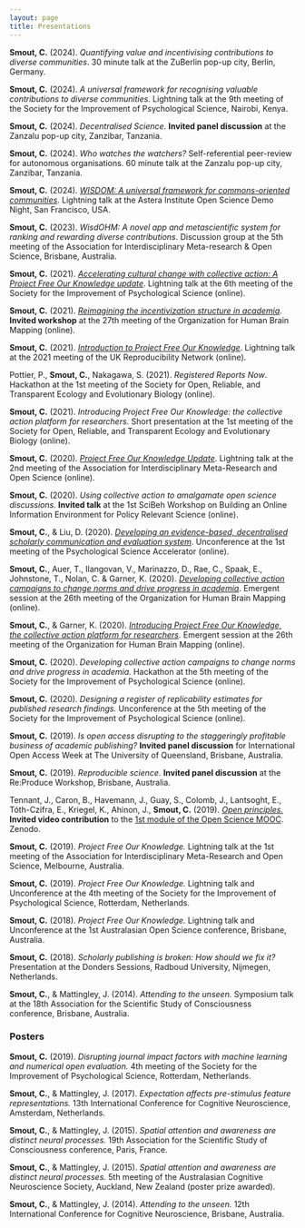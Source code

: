 ```yaml
---
layout: page
title: Presentations
---
```


**Smout, C.** (2024). _Quantifying value and incentivising contributions to diverse communities_. 30 minute talk at the ZuBerlin pop-up city, Berlin, Germany.

**Smout, C.** (2024). _A universal framework for recognising valuable contributions to diverse communities_. Lightning talk at the 9th meeting of the Society for the Improvement of Psychological Science, Nairobi, Kenya.

**Smout, C.** (2024). _Decentralised Science_. **Invited panel discussion** at the Zanzalu pop-up city, Zanzibar, Tanzania.

**Smout, C.** (2024). _Who watches the watchers?_ Self-referential peer-review for autonomous organisations. 60 minute talk at the Zanzalu pop-up city, Zanzibar, Tanzania.

**Smout, C.** (2024). [_WISDOM: A universal framework for commons-oriented communities_](https://youtu.be/yUmmEZqdGRw?si=mnFnqvaufWGREPeE). Lightning talk at the Astera Institute Open Science Demo Night, San Francisco, USA.

**Smout, C.** (2023). _WisdOHM: A novel app and metascientific system for ranking and rewarding diverse contributions_. Discussion group at the 5th meeting of the Association for Interdisciplinary Meta-research & Open Science, Brisbane, Australia.

**Smout, C.** (2021). [_Accelerating cultural change with collective action: A Project Free Our Knowledge update_](https://youtu.be/GYja8wMob4c). Lightning talk at the 6th meeting of the Society for the Improvement of Psychological Science (online).

**Smout, C.** (2021). [_Reimagining the incentivization structure in academia_](https://youtu.be/Q33K-nkzHj0). **Invited workshop** at the 27th meeting of the Organization for Human Brain Mapping (online).

**Smout, C.** (2021). [_Introduction to Project Free Our Knowledge_](https://youtu.be/1SQ-h5nYJm8). Lightning talk at the 2021 meeting of the UK Reproducibility Network (online).

Pottier, P., **Smout, C.**, Nakagawa, S. (2021). _Registered Reports Now_. Hackathon at the 1st meeting of the Society for Open, Reliable, and Transparent Ecology and Evolutionary Biology (online).

**Smout, C.** (2021). _Introducing Project Free Our Knowledge: the collective action platform for researchers_. Short presentation at the 1st meeting of the Society for Open, Reliable, and Transparent Ecology and Evolutionary Biology (online).

**Smout, C.** (2020). [_Project Free Our Knowledge Update_](https://youtu.be/vzB7Vh_gkLs). Lightning talk at the 2nd meeting of the Association for Interdisciplinary Meta-Research and Open Science (online).

**Smout, C.** (2020). _Using collective action to amalgamate open science discussions._ **Invited talk** at the 1st SciBeh Workshop on Building an Online Information Environment for Policy Relevant Science (online).

**Smout, C.**, & Liu, D. (2020). [_Developing an evidence-based, decentralised scholarly communication and evaluation system_](https://youtu.be/aKHMcTsO6Eg). Unconference at the 1st meeting of the Psychological Science Accelerator (online).

**Smout, C.**, Auer, T., Ilangovan, V., Marinazzo, D., Rae, C., Spaak, E., Johnstone, T., Nolan, C. & Garner, K. (2020). [_Developing collective action campaigns to change norms and drive progress in academia_](https://youtu.be/HIGPZxmc5xY). Emergent session at the 26th meeting of the Organization for Human Brain Mapping (online).

**Smout, C.**, & Garner, K. (2020). [_Introducing Project Free Our Knowledge, the collective action platform for researchers_](https://youtu.be/iN50OK1jL24). Emergent session at the 26th meeting of the Organization for Human Brain Mapping (online).

**Smout, C.** (2020). _Developing collective action campaigns to change norms and drive progress  in academia._ Hackathon at the 5th meeting of the Society for the Improvement of Psychological Science (online).

**Smout, C.** (2020). _Designing a register of replicability estimates for published research findings._ Unconference at the 5th meeting of the Society for the Improvement of Psychological Science (online).

**Smout, C.** (2019). _Is open access disrupting to the staggeringly profitable business of academic publishing?_ **Invited panel discussion** for International Open Access Week at The University of Queensland, Brisbane, Australia.

**Smout, C.** (2019). _Reproducible science._ **Invited panel discussion** at the Re:Produce Workshop, Brisbane, Australia.

Tennant, J., Caron, B., Havemann, J., Guay, S., Colomb, J., Lantsoght, E., Tóth-Czifra, E., Kriegel, K., Ahinon, J., **Smout, C.** (2019). [_Open principles._](https://youtu.be/45ZYwySQRzs) **Invited video contribution** to the [1st module of the Open Science MOOC](https://www.youtube.com/watch?v=qZ_NMoWrpm4). Zenodo.

**Smout, C.** (2019). _Project Free Our Knowledge._ Lightning talk at the 1st meeting of the Association for Interdisciplinary Meta-Research and Open Science, Melbourne, Australia.

**Smout, C.** (2019). _Project Free Our Knowledge._ Lightning talk and Unconference at the 4th meeting of the Society for the Improvement of Psychological Science, Rotterdam, Netherlands.

**Smout, C.** (2018). _Project Free Our Knowledge._ Lightning talk and Unconference at the 1st Australasian Open Science conference, Brisbane, Australia.

**Smout, C.** (2018). _Scholarly publishing is broken: How should we fix it?_ Presentation at the Donders Sessions, Radboud University, Nijmegen, Netherlands.

**Smout, C.**, & Mattingley, J. (2014). _Attending to the unseen._ Symposium talk at the 18th Association for the Scientific Study of Consciousness conference, Brisbane, Australia.

### Posters
**Smout, C.** (2019). _Disrupting journal impact factors with machine learning and numerical open evaluation._ 4th meeting of the Society for the Improvement of Psychological Science, Rotterdam, Netherlands.

**Smout, C.**, & Mattingley, J. (2017). _Expectation affects pre-stimulus feature representations._ 13th International Conference for Cognitive Neuroscience, Amsterdam, Netherlands. 

**Smout, C.**, & Mattingley, J. (2015). _Spatial attention and awareness are distinct neural processes._ 19th Association for the Scientific Study of Consciousness conference, Paris, France.

**Smout, C.**, & Mattingley, J. (2015). _Spatial attention and awareness are distinct neural processes._ 5th meeting of the Australasian Cognitive Neuroscience Society, Auckland, New Zealand (poster prize awarded). 

**Smout, C.**, & Mattingley, J. (2014). _Attending to the unseen._ 12th International Conference for Cognitive Neuroscience, Brisbane, Australia.
